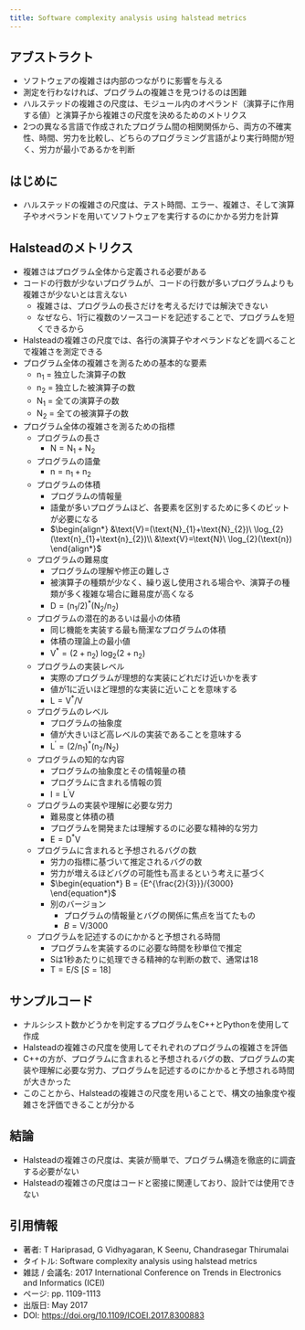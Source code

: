 ```yaml
---
title: Software complexity analysis using halstead metrics
---
```

## アブストラクト
- ソフトウェアの複雑さは内部のつながりに影響を与える
- 測定を行わなければ、プログラムの複雑さを見つけるのは困難
- ハルステッドの複雑さの尺度は、モジュール内のオペランド（演算子に作用する値）と演算子から複雑さの尺度を決めるためのメトリクス
- 2つの異なる言語で作成されたプログラム間の相関関係から、両方の不確実性、時間、労力を比較し、どちらのプログラミング言語がより実行時間が短く、労力が最小であるかを判断
## はじめに
- ハルステッドの複雑さの尺度は、テスト時間、エラー、複雑さ、そして演算子やオペランドを用いてソフトウェアを実行するのにかかる労力を計算
## Halsteadのメトリクス
- 複雑さはプログラム全体から定義される必要がある
- コードの行数が少ないプログラムが、コードの行数が多いプログラムよりも複雑さが少ないとは言えない
	- 複雑さは、プログラムの長さだけを考えるだけでは解決できない
	- なぜなら、1行に複数のソースコードを記述することで、プログラムを短くできるから
- Halsteadの複雑さの尺度では、各行の演算子やオペランドなどを調べることで複雑さを測定できる
- プログラム全体の複雑さを測るための基本的な要素
	- $\text{n}_{1}$ = 独立した演算子の数
	- $\text{n}_{2}$ =  独立した被演算子の数
	- $\text{N}_{1}$ = 全ての演算子の数
	- $\text{N}_{2}$ = 全ての被演算子の数
- プログラム全体の複雑さを測るための指標
	- プログラムの長さ
		- $\begin{equation*} \text{N}=\text{N}_{1}+\text{N}_{2} \end{equation*}$
	- プログラムの語彙
		- $\begin{equation*} \text{n}=\text{n}_{1}+\text{n}_{2} \end{equation*}$
	- プログラムの体積
		- プログラムの情報量
		- 語彙が多いプログラムほど、各要素を区別するために多くのビットが必要になる
		- $\begin{align*} &\text{V}=(\text{N}_{1}+\text{N}_{2})\ \log_{2}(\text{n}_{1}+\text{n}_{2})\\ &\text{V}=\text{N}\ \log_{2}(\text{n}) \end{align*}$
	- プログラムの難易度
		- プログラムの理解や修正の難しさ
		- 被演算子の種類が少なく、繰り返し使用される場合や、演算子の種類が多く複雑な場合に難易度が高くなる
		- $\begin{equation*} \text{D}=(\text{n}_{1}/2)^{\ast}(\text{N}_{2}/\text{n}_{2}) \end{equation*}$
	- プログラムの潜在的あるいは最小の体積
		- 同じ機能を実装する最も簡潔なプログラムの体積
		- 体積の理論上の最小値
		- $\begin{equation*} \text{V}^{\ast}=(2+\text{n}_{2})\ \log_{2}(2+\text{n}_{2}) \end{equation*}$
	- プログラムの実装レベル
		- 実際のプログラムが理想的な実装にどれだけ近いかを表す
		- 値が1に近いほど理想的な実装に近いことを意味する
		- $\begin{equation*} \text{L}=\text{V}^{\ast}/\text{V} \end{equation*}$
	- プログラムのレベル
		- プログラムの抽象度
		- 値が大きいほど高レベルの実装であることを意味する
		- $\begin{equation*} \text{L}^{\prime}=(2/\text{n}_{1})^{\ast}(\text{n}_{2}/\text{N}_{2}) \end{equation*}$
	- プログラムの知的な内容
		- プログラムの抽象度とその情報量の積
		- プログラムに含まれる情報の質
		- $\begin{equation*} \text{I}=\text{L}^{\prime} \text{V} \end{equation*}$
	- プログラムの実装や理解に必要な労力
		- 難易度と体積の積
		- プログラムを開発または理解するのに必要な精神的な労力
		- $\begin{equation*} \text{E}=\text{D}^{\ast}\text{V} \end{equation*}$
	- プログラムに含まれると予想されるバグの数
		- 労力の指標に基づいて推定されるバグの数
		- 労力が増えるほどバグの可能性も高まるという考えに基づく
		- $\begin{equation*} B = {E^{\frac{2}{3}}}/{3000} \end{equation*}$
		- 別のバージョン
			- プログラムの情報量とバグの関係に焦点を当てたもの
			- $\begin{equation*} B = \text{V}/3000 \end{equation*}$
	- プログラムを記述するのにかかると予想される時間
		- プログラムを実装するのに必要な時間を秒単位で推定
		- Sは1秒あたりに処理できる精神的な判断の数で、通常は18
		- $\begin{equation*} \text{T}=\text{E}/\text{S} \end{equation*}$ $[S = 18]$
## サンプルコード
- ナルシシスト数かどうかを判定するプログラムをC++とPythonを使用して作成
- Halsteadの複雑さの尺度を使用してそれぞれのプログラムの複雑さを評価
- C++の方が、プログラムに含まれると予想されるバグの数、プログラムの実装や理解に必要な労力、プログラムを記述するのにかかると予想される時間が大きかった
- このことから、Halsteadの複雑さの尺度を用いることで、構文の抽象度や複雑さを評価できることが分かる
## 結論
- Halsteadの複雑さの尺度は、実装が簡単で、プログラム構造を徹底的に調査する必要がない
- Halsteadの複雑さの尺度はコードと密接に関連しており、設計では使用できない
## 引用情報
- 著者: T Hariprasad, G Vidhyagaran, K Seenu, Chandrasegar Thirumalai
- タイトル: Software complexity analysis using halstead metrics
- 雑誌 / 会議名: 2017 International Conference on Trends in Electronics and Informatics (ICEI)
- ページ: pp. 1109-1113
- 出版日: May 2017
- DOI: https://doi.org/10.1109/ICOEI.2017.8300883
